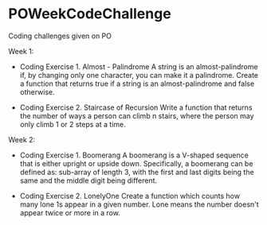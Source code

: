 # POWeekCodeChallenge
Coding challenges given on PO

Week 1: 
  - Coding Exercise 1. Almost - Palindrome
    A string is an almost-palindrome if, by changing only one character, you can make it a palindrome.
    Create a function that returns true if a string is an almost-palindrome and false otherwise.

 - Coding Exercise 2. Staircase of Recursion
  Write a function that returns the number of ways a person can climb n stairs, 
  where the person may only climb 1 or 2 steps at a time.

Week 2:
 - Coding Exercise 1. Boomerang
   A boomerang is a V-shaped sequence that is either upright or upside down. Specifically, a boomerang can be defined as: sub-array of length 3, with the first and last digits        being the same and the middle digit being different.
   
 - Coding Exercise 2. LonelyOne
   Create a function which counts how many lone 1s appear in a given number. Lone means the number doesn't appear twice or more in a row.
